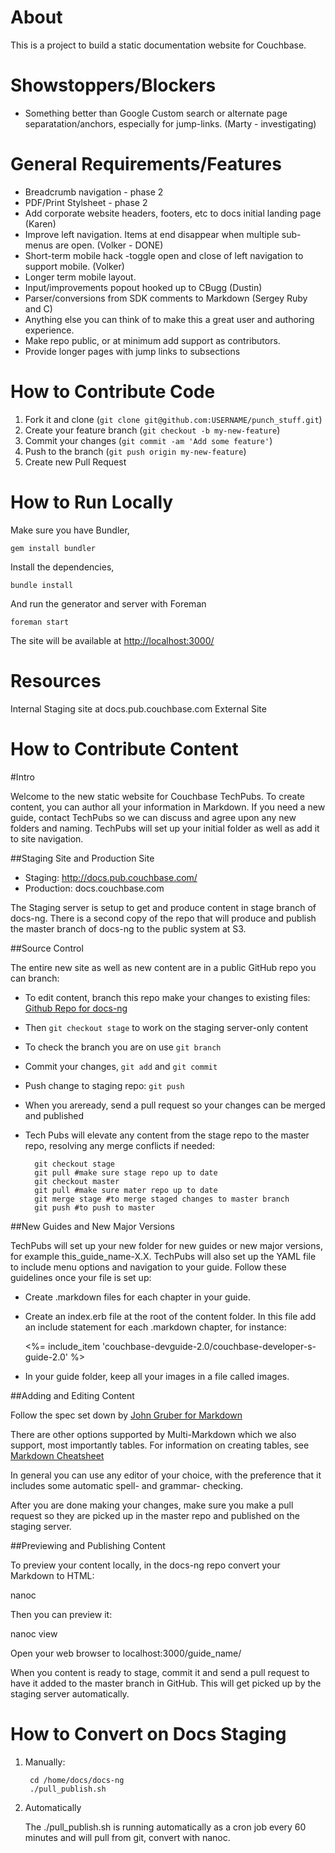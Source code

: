About
=====

This is a project to build a static documentation website for
Couchbase.

Showstoppers/Blockers
======================
- Something better than Google Custom search or alternate page separatation/anchors, especially for jump-links. (Marty - investigating)

General Requirements/Features
================
- Breadcrumb navigation - phase 2
- PDF/Print Stylsheet - phase 2
- Add corporate website headers, footers, etc to docs initial landing page (Karen)
- Improve left navigation. Items at end disappear when multiple sub-menus are open. (Volker - DONE)
- Short-term mobile hack -toggle open and close of left navigation to support mobile. (Volker)
- Longer term mobile layout.
- Input/improvements popout hooked up to CBugg (Dustin)
- Parser/conversions from SDK comments to Markdown (Sergey Ruby and C)
- Anything else you can think of to make this a great user and authoring experience.
- Make repo public, or at minimum add support as contributors.
- Provide longer pages with jump links to subsections

How to Contribute Code
======================

1. Fork it and clone (`git clone git@github.com:USERNAME/punch_stuff.git`)
2. Create your feature branch (`git checkout -b my-new-feature`)
3. Commit your changes (`git commit -am 'Add some feature'`)
4. Push to the branch (`git push origin my-new-feature`)
5. Create new Pull Request

How to Run Locally
==================

Make sure you have Bundler,

    gem install bundler

Install the dependencies,

    bundle install

And run the generator and server with Foreman

    foreman start

The site will be available at <http://localhost:3000/>

Resources
======================

Internal Staging site at docs.pub.couchbase.com 
External Site

How to Contribute Content
=========================

#Intro

Welcome to the new static website for Couchbase TechPubs. To create content, you can author all your information in Markdown. If you need a new guide, contact TechPubs so we can discuss and agree upon any new folders and naming. TechPubs will set up your initial folder as well as add it to site navigation.

##Staging Site and Production Site

- Staging: http://docs.pub.couchbase.com/
- Production: docs.couchbase.com

The Staging server is setup to get and produce content in stage branch of docs-ng. There is a second copy of the repo that will produce and publish the master branch of docs-ng to the public system at S3.

##Source Control

The entire new site as well as new content are in a public GitHub repo you can branch:

- To edit content, branch this repo make your changes to existing files:
    [Github Repo for docs-ng](https://github.com/couchbaselabs/docs-ng)
    
- Then `git checkout stage` to work on the staging server-only content
- To check the branch you are on use `git branch`
- Commit your changes, `git add` and `git commit`
- Push change to staging repo: `git push`
- When you areready, send a pull request so your changes can be merged and published

- Tech Pubs will elevate any content from the stage repo to the master repo, resolving any merge conflicts if needed:

        git checkout stage
        git pull #make sure stage repo up to date
        git checkout master
        git pull #make sure mater repo up to date
        git merge stage #to merge staged changes to master branch
        git push #to push to master
        

##New Guides and New Major Versions

TechPubs will set up your new folder for new guides or new major versions, for example this_guide_name-X.X. TechPubs will also set up the YAML file to include menu options and navigation to your guide. Follow these guidelines once your file is set up:

- Create .markdown files for each chapter in your guide.
- Create an index.erb file at the root of the content folder. In this file add an include statement for each .markdown chapter, for instance: 

    <%= include_item 'couchbase-devguide-2.0/couchbase-developer-s-guide-2.0' %>
    
- In your guide folder, keep all your images in a file called images.
    
##Adding and Editing Content

Follow the spec set down by 
[John Gruber for Markdown](http://daringfireball.net/projects/markdown/)      

There are other options supported by Multi-Markdown which we also support, 
most importantly tables. For information on creating tables, see 
[Markdown Cheatsheet](https://github.com/adam-p/markdown-here/wiki/Markdown-Cheatsheet#wiki-links)

In general you can use any editor of your choice, with the preference that it includes some automatic spell- and grammar- checking.

After you are done making your changes, make sure you make a pull request so they are picked up in the master repo and published on the staging server.

##Previewing and Publishing Content

To preview your content locally, in the docs-ng repo convert your Markdown to HTML:

nanoc

Then you can preview it:

nanoc view

Open your web browser to  localhost:3000/guide_name/

When you content is ready to stage, commit it and send a pull request to have it added to the master branch in GitHub. This will get picked up by the staging server automatically.




How to Convert on Docs Staging
==================

1. Manually:

        cd /home/docs/docs-ng  
        ./pull_publish.sh  

2. Automatically

    The ./pull_publish.sh is running automatically as a cron job every 60 minutes and will pull from git, convert with nanoc.

